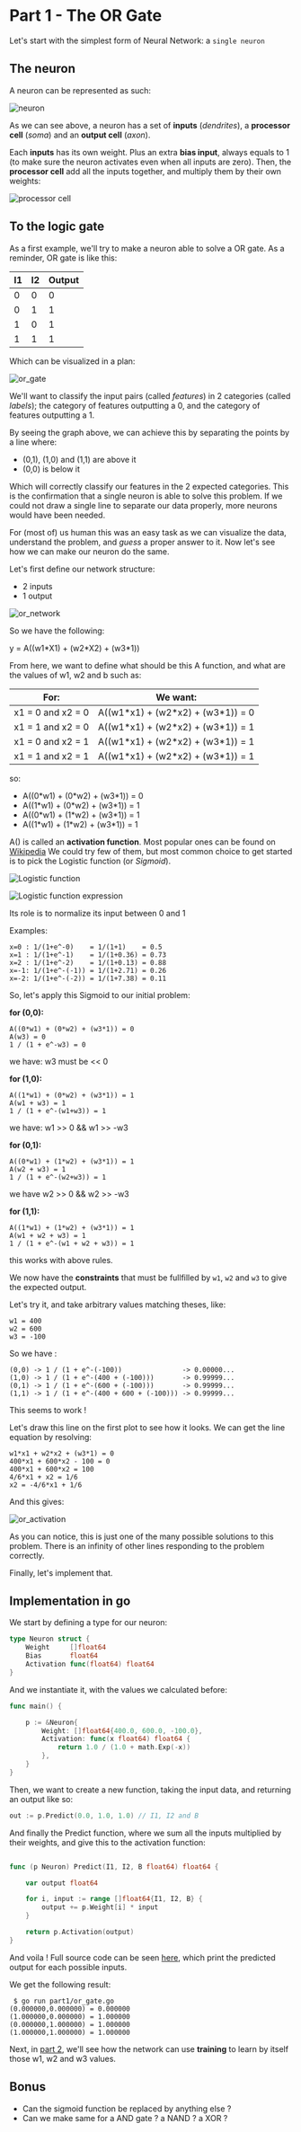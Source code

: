 
# Part 1 - The OR Gate

Let's start with the simplest form of Neural Network: a `single neuron`

## The neuron

A neuron can be represented as such:

![neuron](../img/part1/neuron.png "A neuron")

As we can see above, a neuron has a set of **inputs** (*dendrites*), a **processor cell** (*soma*) and an **output cell** (*axon*).

Each **inputs** has its own weight. Plus an extra **bias input**, always equals to 1 (to make sure the neuron activates even when all inputs are zero). Then, the **processor cell** add all the inputs together, and multiply them by their own weights:

![processor cell](../img/part1/sum_input.png "The processor cell")

## To the logic gate

As a first example, we'll try to make a neuron able to solve a OR gate. As a reminder, OR gate is like this:

I1 | I2 | Output
--- | --- | ---
0| 0 | 0
0 | 1 | 1
1 | 0 | 1
1 | 1 | 1

Which can be visualized in a plan:

![or_gate](../img/part1/or.png "The OR gate")

We'll want to classify the input pairs (called *features*) in 2 categories (called *labels*); the category of features outputting a 0, and the category of features outputting a 1.

By seeing the graph above, we can achieve this by separating the points by a line where:

 - (0,1), (1,0) and (1,1) are above it
 - (0,0) is below it

Which will correctly classify our features in the 2 expected categories.
This is the confirmation that a single neuron is able to solve this problem.
If we could not draw a single line to separate our data properly, more neurons would have been needed.

For (most of) us human this was an easy task as we can visualize the data, understand the problem, and *guess* a proper answer to it.
Now let's see how we can make our neuron do the same.

Let's first define our network structure:

 - 2 inputs
 - 1 output

![or_network](../img/part1/or_network.png "The OR network")

So we have the following:

y = A((w1\*X1) + (w2\*X2) + (w3\*1))

From here, we want to define what should be this A function, and what are the values of w1, w2 and b such as:

For: | We want:
 --- | ---
x1 = 0 and x2 = 0 | A((w1\*x1) + (w2\*x2) + (w3\*1)) = 0
x1 = 1 and x2 = 0 | A((w1\*x1) + (w2\*x2) + (w3\*1)) = 1
x1 = 0 and x2 = 1 | A((w1\*x1) + (w2\*x2) + (w3\*1)) = 1
x1 = 1 and x2 = 1 | A((w1\*x1) + (w2\*x2) + (w3\*1)) = 1

so:

 - A((0\*w1) + (0\*w2) + (w3\*1)) = 0
 - A((1\*w1) + (0\*w2) + (w3\*1)) = 1
 - A((0\*w1) + (1\*w2) + (w3\*1)) = 1
 - A((1\*w1) + (1\*w2) + (w3\*1)) = 1

A() is called an **activation function**. Most popular ones can be found on [Wikipedia](https://en.wikipedia.org/wiki/Activation_function)
We could try few of them, but most common choice to get started is to pick the Logistic function (or *Sigmoid*).

![Logistic function](../img/part1/logistic_function.png "The sigmoid")

![Logistic function expression](../img/part1/logistic_function_expr.png "The sigmoid expression")

Its role is to normalize its input between 0 and 1

Examples:
```
x=0 : 1/(1+e^-0)    = 1/(1+1)    = 0.5
x=1 : 1/(1+e^-1)    = 1/(1+0.36) = 0.73
x=2 : 1/(1+e^-2)    = 1/(1+0.13) = 0.88
x=-1: 1/(1+e^-(-1)) = 1/(1+2.71) = 0.26
x=-2: 1/(1+e^-(-2)) = 1/(1+7.38) = 0.11
```

So, let's apply this Sigmoid to our initial problem:

**for (0,0):**
```
A((0*w1) + (0*w2) + (w3*1)) = 0
A(w3) = 0
1 / (1 + e^-w3) = 0
```
we have: w3 must be << 0

**for (1,0):**
```
A((1*w1) + (0*w2) + (w3*1)) = 1
A(w1 + w3) = 1
1 / (1 + e^-(w1+w3)) = 1
```
we have: w1 >> 0 && w1 >> -w3

**for (0,1):**
```
A((0*w1) + (1*w2) + (w3*1)) = 1
A(w2 + w3) = 1
1 / (1 + e^-(w2+w3)) = 1
```
we have w2 >> 0 && w2 >> -w3

**for (1,1):**
```
A((1*w1) + (1*w2) + (w3*1)) = 1
A(w1 + w2 + w3) = 1
1 / (1 + e^-(w1 + w2 + w3)) = 1
```
this works with above rules.

We now have the **constraints** that must be fullfilled by `w1`, `w2` and `w3` to give the expected output.

Let's try it, and take arbitrary values matching theses, like:
```
w1 = 400
w2 = 600
w3 = -100
```

So we have :

```
(0,0) -> 1 / (1 + e^-(-100))               -> 0.00000...
(1,0) -> 1 / (1 + e^-(400 + (-100)))       -> 0.99999...
(0,1) -> 1 / (1 + e^-(600 + (-100)))       -> 0.99999...
(1,1) -> 1 / (1 + e^-(400 + 600 + (-100))) -> 0.99999...
```

This seems to work !

Let's draw this line on the first plot to see how it looks. We can get the line equation by resolving:
```
w1*x1 + w2*x2 + (w3*1) = 0
400*x1 + 600*x2 - 100 = 0
400*x1 + 600*x2 = 100
4/6*x1 + x2 = 1/6
x2 = -4/6*x1 + 1/6
```

And this gives:

![or_activation](../img/part1/or_activation.png "OR gate points and the linear separation")

As you can notice, this is just one of the many possible solutions to this problem. There is an infinity of other lines responding to the problem correctly.

Finally, let's implement that.

## Implementation in go

We start by defining a type for our neuron:

```go
type Neuron struct {
	Weight     []float64
	Bias       float64
	Activation func(float64) float64
}
```

And we instantiate it, with the values we calculated before:

```go
func main() {

	p := &Neuron{
		Weight: []float64{400.0, 600.0, -100.0},
		Activation: func(x float64) float64 {
			return 1.0 / (1.0 + math.Exp(-x))
		},
	}
}
```

Then, we want to create a new function, taking the input data, and returning an output like so:

```go
out := p.Predict(0.0, 1.0, 1.0) // I1, I2 and B
```

And finally the Predict function, where we sum all the inputs multiplied by their weights, and give this to the activation function:

```go

func (p Neuron) Predict(I1, I2, B float64) float64 {

	var output float64

	for i, input := range []float64{I1, I2, B} {
		output += p.Weight[i] * input
	}

	return p.Activation(output)
}

```

And voila ! Full source code can be seen [here](./or_gate.go), which print the predicted output for each possible inputs.

We get the following result:
```
 $ go run part1/or_gate.go
(0.000000,0.000000) = 0.000000
(1.000000,0.000000) = 1.000000
(0.000000,1.000000) = 1.000000
(1.000000,1.000000) = 1.000000
```

Next, in [part 2](../part2/README.md), we'll see how the network can use **training** to learn by itself those w1, w2 and w3 values.

## Bonus

- Can the sigmoid function be replaced by anything else ?
- Can we make same for a AND gate ? a NAND ? a XOR ?
